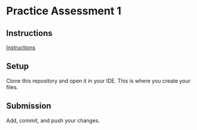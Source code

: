 # Practice Assessment 1

## Instructions

[Instructions](https://docs.google.com/document/d/1xiBbuHBTtuczdCetMlMlhGPUak4fNoHNj2tPV5HmEhE/preview)

## Setup

Clone this repository and open it in your IDE. This is where you create your files.

## Submission

Add, commit, and push your changes.
